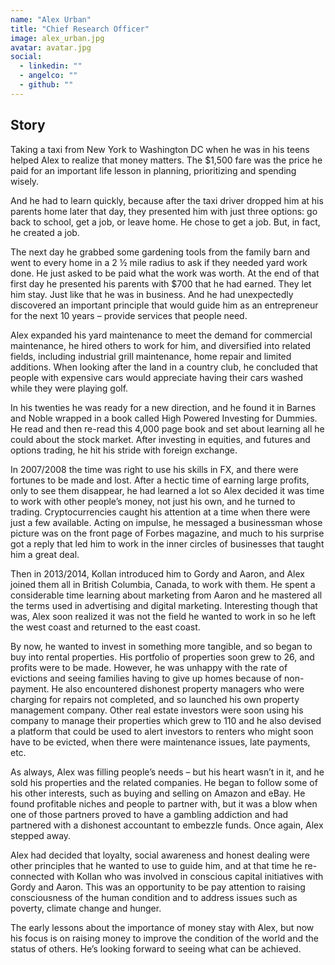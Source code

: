 ```yaml
---
name: "Alex Urban"
title: "Chief Research Officer"
image: alex_urban.jpg
avatar: avatar.jpg
social:
  - linkedin: ""
  - angelco: ""
  - github: ""
---
```


## Story

Taking a taxi from New York to Washington DC when he was in his teens helped Alex to realize that money matters. The \$1,500 fare was the price he paid for an important life lesson in planning, prioritizing and spending wisely.

And he had to learn quickly, because after the taxi driver dropped him at his parents home later that day, they presented him with just three options: go back to school, get a job, or leave home. He chose to get a job. But, in fact, he created a job.

The next day he grabbed some gardening tools from the family barn and went to every home in a 2 ½ mile radius to ask if they needed yard work done. He just asked to be paid what the work was worth. At the end of that first day he presented his parents with \$700 that he had earned. They let him stay.
Just like that he was in business. And he had unexpectedly discovered an important principle that would guide him as an entrepreneur for the next 10 years – provide services that people need.

Alex expanded his yard maintenance to meet the demand for commercial maintenance, he hired others to work for him, and diversified into related fields, including industrial grill maintenance, home repair and limited additions. When looking after the land in a country club, he concluded that people with expensive cars would appreciate having their cars washed while they were playing golf.

In his twenties he was ready for a new direction, and he found it in Barnes and Noble wrapped in a book called High Powered Investing for Dummies. He read and then re-read this 4,000 page book and set about learning all he could about the stock market. After investing in equities, and futures and options trading, he hit his stride with foreign exchange.

In 2007/2008 the time was right to use his skills in FX, and there were fortunes to be made and lost. After a hectic time of earning large profits, only to see them disappear, he had learned a lot so Alex decided it was time to work with other people’s money, not just his own, and he turned to trading. Cryptocurrencies caught his attention at a time when there were just a few available. Acting on impulse, he messaged a businessman whose picture was on the front page of Forbes magazine, and much to his surprise got a reply that led him to work in the inner circles of businesses that taught him a great deal.

Then in 2013/2014, Kollan introduced him to Gordy and Aaron, and Alex joined them all in British Columbia, Canada, to work with them. He spent a considerable time learning about marketing from Aaron and he mastered all the terms used in advertising and digital marketing. Interesting though that was, Alex soon realized it was not the field he wanted to work in so he left the west coast and returned to the east coast.

By now, he wanted to invest in something more tangible, and so began to buy into rental properties. His portfolio of properties soon grew to 26, and profits were to be made. However, he was unhappy with the rate of evictions and seeing families having to give up homes because of non-payment. He also encountered dishonest property managers who were charging for repairs not completed, and so launched his own property management company. Other real estate investors were soon using his company to manage their properties which grew to 110 and he also devised a platform that could be used to alert investors to renters who might soon have to be evicted, when there were maintenance issues, late payments, etc.

As always, Alex was filling people’s needs – but his heart wasn’t in it, and he sold his properties and the related companies. He began to follow some of his other interests, such as buying and selling on Amazon and eBay. He found profitable niches and people to partner with, but it was a blow when one of those partners proved to have a gambling addiction and had partnered with a dishonest accountant to embezzle funds. Once again, Alex stepped away.

Alex had decided that loyalty, social awareness and honest dealing were other principles that he wanted to use to guide him, and at that time he re-connected with Kollan who was involved in conscious capital initiatives with Gordy and Aaron. This was an opportunity to be pay attention to raising consciousness of the human condition and to address issues such as poverty, climate change and hunger.

The early lessons about the importance of money stay with Alex, but now his focus is on raising money to improve the condition of the world and the status of others. He’s looking forward to seeing what can be achieved.

